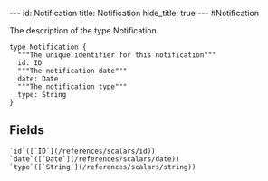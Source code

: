 --- id:
Notification
title:
Notification
hide_title: true --- #Notification

  The description of the type Notification
```
type Notification {
  """The unique identifier for this notification"""
  id: ID
  """The notification date"""
  date: Date
  """The notification type"""
  type: String
}
```
  ## Fields
    `id`([`ID`](/references/scalars/id))
    `date`([`Date`](/references/scalars/date))
    `type`([`String`](/references/scalars/string))
